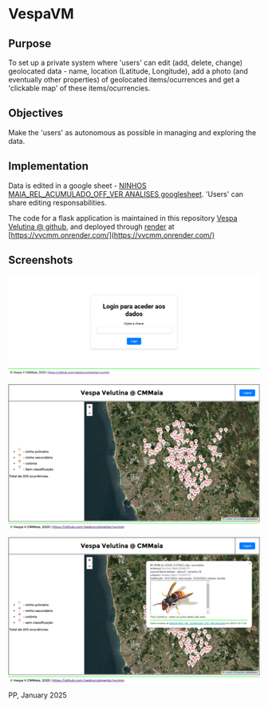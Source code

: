 # VespaVM

## Purpose
To set up a private system where 'users' can edit (add, delete, change) geolocated data - name, location (Latitude, Longitude), add a photo (and eventually other properties) of geolocated items/ocurrences and get a 'clickable map' of these items/ocurrencies.

## Objectives
Make the 'users' as autonomous as possible in managing and exploring the data.

## Implementation
Data is edited in a google sheet - [NINHOS MAIA_REL_ACUMULADO_OFF_VER ANALISES googlesheet](https://docs.google.com/spreadsheets/d/1g70Tsb-nQpxrZCuCoTz-fnM01IA8u6x_cVuRx7h7e5k/edit?gid=615971746#gid=615971746). 'Users' can share editing responsabilities.

The code for a flask application is maintained in this repository [Vespa Velutina @ github](https://github.com/pedroccpimenta/vvcmm), and deployed through [render](render.com) at [https://vvcmm.onrender.com/](https://vvcmm.onrender.com/)


## Screenshots
![screenshot](./pics/screencapture-vvcmm-onrender-2025-01-29-15_34_15.png)


![screenshot2](./pics/screencapture-vvcmm-onrender-map-2025-01-29-15_35_07.png)


![screenshot3](./pics/screencapture-vvcmm-onrender-map-2025-01-29-17_10_35.png)

PP, January 2025